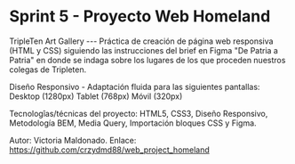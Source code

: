 # Sprint 5 - Proyecto Web Homeland

TripleTen Art Gallery ---
Práctica de creación de página web responsiva (HTML y CSS) siguiendo las instrucciones del brief en Figma "De Patria a Patria" en donde se indaga sobre los lugares de los que proceden nuestros colegas de Tripleten.

Diseño Responsivo - Adaptación fluida para las siguientes pantallas:
Desktop (1280px)
Tablet (768px)
Móvil (320px)

Tecnologîas/técnicas del proyecto: HTML5, CSS3, Diseño Responsivo, Metodología BEM, Media Query, Importación bloques CSS y
Figma.

Autor: Victoria Maldonado.
Enlace: https://github.com/crzydmd88/web_project_homeland
